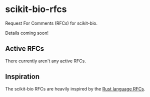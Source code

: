 # scikit-bio-rfcs
Request For Comments (RFCs) for scikit-bio.

Details coming soon!

## Active RFCs
There currently aren't any active RFCs. 

## Inspiration
The scikit-bio RFCs are heavily inspired by the [Rust language RFCs](https://github.com/rust-lang/rfcs).
